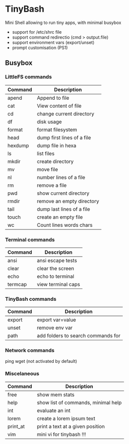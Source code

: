 # TinyBash
Mini Shell allowing to run tiny apps, with minimal busybox

- support for /etc/shrc file
- support command redirectio (cmd > output.file)
- support environment vars (export/unset)
- prompt customisation (PS1)

## Busybox

### LittleFS commands
| Command | Description |
| ----------- | ------------ |
| apend | Append to file |
|cat | View content of file |
|cd|change current directory|
|df|disk usage|
|format|format filesystem|
|head|dump first lines of a file|
|hexdump|dump file in hexa|
|ls|list files|
|mkdir|create directory|
|mv|move file|
|nl|number lines of a file|
|rm|remove a file|
|pwd|show current directory|
|rmdir|remove an empty directory|
|tail|dump last lines of a file|
|touch|create an empty file|
|wc|Count lines words chars|

### Terminal commands
| Command | Description |
| ----------- | ------------ |
|ansi|ansi escape tests|
|clear|clear the screen|
|echo|echo to terminal|
|termcap|view terminal caps|

### TinyBash commands
| Command | Description |
| ----------- | ------------ |
|export|export var=value|
|unset|remove env var|
|path|add folders to search commands for|


### Network commands
ping
wget (not activated by default)

### Miscelaneous
| Command | Description |
| ----------- | ------------ |
|free|show mem stats|
|help|show list of commands, minimal help|
|int|evaluate an int|
|lorem|create a lorem ipsum text|
|print_at|print a text at a given position|
|vim|mini vi for tinybash !!!|


